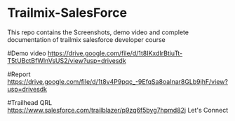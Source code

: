 # Trailmix-SalesForce
This repo contains the Screenshots, demo video and complete documentation of trailmix salesforce developer course 

#Demo video 
https://drive.google.com/file/d/1t8IKxdIrBtiuTt-T5tUBctBfWlnVsUS2/view?usp=drivesdk

#Report
https://drive.google.com/file/d/1t8v4P9pqc_-9EfqSa8oaInar8GLb9jhF/view?usp=drivesdk

#Trailhead QRL
https://www.salesforce.com/trailblazer/p9zq6f5byg7hpmd82j
Let's Connect
